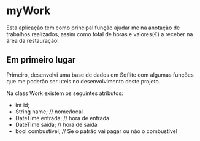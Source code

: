 # myWork

Esta aplicação tem como principal função ajudar me na anotação de trabalhos
realizados, assim como total de horas e valores(€) a receber na área da 
restauração!

## Em primeiro lugar

Primeiro, desenvolvi uma base de dados em Sqflite com algumas funções que 
me poderão ser uteis no desenvolvimento deste projeto.

Na class Work existem os seguintes atributos:
 - int id;
 - String name;      // nome/local
 - DateTime entrada; // hora de entrada
 - DateTime saida;   // hora de saida
 - bool combustivel; // Se o patrão vai pagar ou não o combustível
 
